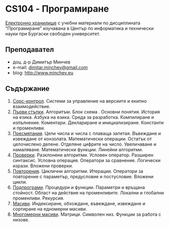 # CS104 - Програмиране
[Електронно хранилище](https://github.com/dimitarminchev/CS104/) с учебни материали по дисциплината "Програмиране" изучавана в Център по информатика и технически науки при Бургаски свободен университет. 

## Преподавател
- доц. д-р Димитър Минчев
- e-mail: dimitar.minchev@gmail.com 
- blog: http://www.minchev.eu

## Съдържание
1. [Сорс-контрол](01.%20Git/). Системи за управление на версиите и екипно взаимодействие.
2. [Първи стъпки](02.%20FirstSteps/). Алгоритъм. Блок схема . Основни понятия. История на езика. Азбука на езика. Среда за разработка. Компилиране и изпълнение. Коментари. Деклариране и инициализиране. Константи и променливи.
3. [Пресмятания](03.%20Maths). Цели числа и числа с плаваща запетая. Въвеждане и извеждане от конзолата. Математически операции. Остатък от целочислено делене. Отделяне цифрите на число. Увеличаване и намаляване. Математически функции. Линейни алгоритми.
4. [Проверки](04.%20Conditions). Разклонени алгоритми. Условен оператор. Разширен синтаксис. Условна операция. Оператори за сравнение. Логически изрази. Вложени проверки.
5. [Повторения](05.%20Cycles). Циклични алгоритми. Итерации. Оператори за повторение с параметър, предусловие и постусловие. Вложени цикли.
6. [Подпрограми](09.%20Routines). Процедури и функции. Параметри и връщана стойност. Област на действие на променливите. Локални и глобални променливи. Рекурсия.
7. [Масиви](10.%20Arrays). Индексиране, обхождане, въвеждане, извеждане и сортиране на едномерни масиви.
8. [Многомерни масиви](11.%20Matrixes). Матрици. Символен низ. Функции за работа с низове.
